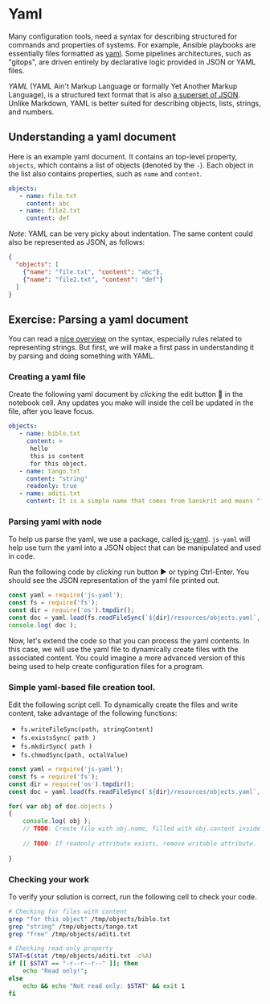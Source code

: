 <!--
setup:
  local:
    cwd: .
-->

# Yaml

Many configuration tools, need a syntax for describing structured for commands and properties of systems. For example, Ansible playbooks are essentially files formatted as [yaml](http://docs.ansible.com/ansible/YAMLSyntax.html). Some pipelines architectures, such as "gitops", are driven entirely by declarative logic provided in JSON or YAML files.

_YAML_ (YAML Ain't Markup Language or formally Yet Another Markup Language), is a structured text format that is also [a superset of JSON](https://stackoverflow.com/questions/1726802/what-is-the-difference-between-yaml-and-json/1729545#1729545). Unlike Markdown, YAML is better suited for describing objects, lists, strings, and numbers. 

## Understanding a yaml document

Here is an example yaml document. It contains an top-level property, `objects`, which contains a list of objects (denoted by the `-`). Each object in the list also contains properties, such as `name` and `content`.

```yaml
objects:
   - name: file.txt
     content: abc
   - name: file2.txt
     content: def
```

*Note*: YAML can be very picky about indentation.
The same content could also be represented as JSON, as follows:

```json
{ 
  "objects": [
    {"name": "file.txt", "content": "abc"}, 
    {"name": "file2.txt", "content": "def"}
  ]
}
```

## Exercise: Parsing a yaml document

You can read a [nice overview](https://docs.ansible.com/ansible/latest/reference_appendices/YAMLSyntax.html) on the syntax, especially rules related to representing strings. But first, we will make a first pass in understanding it by parsing and doing something with YAML. 

### Creating a yaml file

Create the following yaml document by *clicking* the edit button 📝 in the notebook cell. 
Any updates you make will inside the cell be updated in the file, after you leave focus.

```yaml |{type:'file', path: '/tmp/resources/objects.yaml'}
objects:
   - name: biblo.txt
     content: >
      hello
      this is content
      for this object.
   - name: tango.txt
     content: "string"
     readonly: true 
   - name: aditi.txt
     content: It is a simple name that comes from Sanskrit and means "free," "boundless," "unimpaired," or "entire."

```

### Parsing yaml with node

To help us parse the yaml, we use a package, called [js-yaml](https://github.com/nodeca/js-yaml]).
`js-yaml` will help use turn the yaml into a JSON object that can be manipulated and used in code.

Run the following code by *clicking* run button ▶️ or typing Ctrl-Enter. You should see the JSON representation of the yaml file printed out.

```js |{type:'script'}
const yaml = require('js-yaml');
const fs = require('fs');
const dir = require('os').tmpdir();
const doc = yaml.load(fs.readFileSync(`${dir}/resources/objects.yaml`, 'utf8'));
console.log( doc );
```

Now, let's extend the code so that you can process the yaml contents. In this case, we will use the yaml file to dynamically create files with the associated content. You could imagine a more advanced version of this being used to help create configuration files for a program.

### Simple yaml-based file creation tool.

Edit the following script cell. To dynamically create the files and write content, take advantage of the following functions:

* `fs.writeFileSync(path, stringContent)`
* `fs.existsSync( path )`
* `fs.mkdirSync( path )`
* `fs.chmodSync(path, octalValue)`

```js |{type:'script'}
const yaml = require('js-yaml');
const fs = require('fs');
const dir = require('os').tmpdir();
const doc = yaml.load(fs.readFileSync(`${dir}/resources/objects.yaml`, 'utf8'));

for( var obj of doc.objects )
{
    console.log( obj );
    // TODO: Create file with obj.name, filled with obj.content inside an "objects" directory.
  
    // TODO: If readonly attribute exists, remove writable attribute. 
   
}
```


### Checking your work

To verify your solution is correct, run the following cell to check your code.

```bash | {type: 'command', shell: 'bash'}
# Checking for files with content
grep "for this object" /tmp/objects/biblo.txt
grep "string" /tmp/objects/tango.txt
grep "free" /tmp/objects/aditi.txt

# Checking read-only property
STAT=$(stat /tmp/objects/aditi.txt -c%A)
if [[ $STAT == "-r--r--r--" ]]; then
    echo "Read only!";
else
    echo && echo "Not read only: $STAT" && exit 1
fi
```

